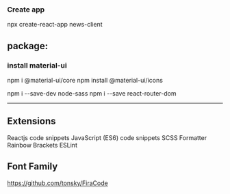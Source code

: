 
### Create app
npx create-react-app news-client


## package:
### install material-ui
npm i @material-ui/core
npm install @material-ui/icons


npm i --save-dev node-sass
npm i --save react-router-dom


---
## Extensions
Reactjs code snippets
JavaScript (ES6) code snippets
SCSS Formatter
Rainbow Brackets
ESLint

## Font Family
https://github.com/tonsky/FiraCode

